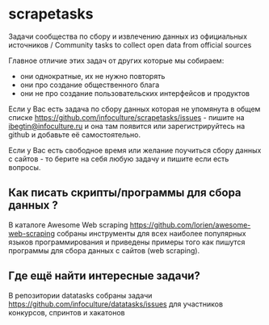 # scrapetasks
Задачи сообщества по сбору и извлечению данных из официальных источников / Community tasks to collect open data from official sources

Главное отличие этих задач от других которые мы собираем:
* они однократные, их не нужно повторять
* они про создание общественного блага
* они не про создание пользовательских интерфейсов и продуктов

Если у Вас есть задача по сбору данных которая не упомянута в общем списке https://github.com/infoculture/scrapetasks/issues - пишите на ibegtin@infoculture.ru и она там появится 
или зарегистрируйтесь на github и добавьте её самостоятельно.

Если у Вас есть свободное время или желание поучиться сбору данных с сайтов - то берите на себя любую задачу и пишите если есть вопросы.

## Как писать скрипты/программы для сбора данных ? 
В каталоге Awesome Web scraping https://github.com/lorien/awesome-web-scraping собраны инструменты для всех наиболее популярных языков программирования и приведены примеры того как пишутся программы для сбора данных с сайтов (web scraping).


## Где ещё найти интересные задачи?
В репозитории datatasks собраны задачи https://github.com/infoculture/datatasks/issues для участников конкурсов, спринтов и хакатонов

